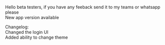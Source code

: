 Hello beta testers, if you have any feeback send it to my teams or whatsapp please  
New app version available

Changelog:  
   Changed the login UI  
   Added ability to change theme  
